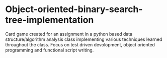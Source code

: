# Object-oriented-binary-search-tree-implementation
Card game created for an assignment in a python based data structure/algorithm analysis class implementing various techniques learned throughout the class.
Focus on test driven devolopment, object oriented programming and functional script writing. 
